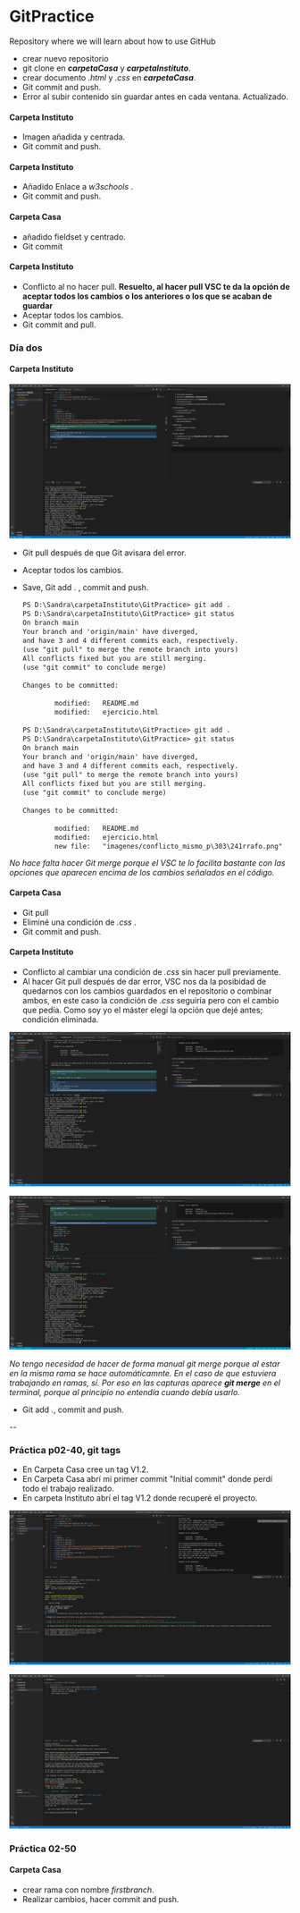 # GitPractice
Repository where we will learn about how to use GitHub

 - crear nuevo repositorio
 - git clone en ***carpetaCasa*** y ***carpetaInstituto***.
 - crear documento _.html_ y _.css_ en ***carpetaCasa***.
 - Git commit and push.
 - Error al subir contenido sin guardar antes en cada ventana. Actualizado.

#### Carpeta Instituto
- Imagen añadida y centrada.
- Git commit and push.

#### Carpeta Instituto
- Añadido Enlace a _w3schools_ .
- Git commit and push.

#### Carpeta Casa
- añadido fieldset y centrado.
- Git commit

#### Carpeta Instituto
- Conflicto al no hacer pull. **Resuelto, al hacer pull VSC te da la opción de aceptar todos los cambios o los anteriores o los que se acaban de guardar**
- Aceptar todos los cambios.
- Git commit and pull.

### Día dos
#### Carpeta Instituto

![imagen de código donde se hicieron cambios en el mismo párrafo sin hacer push en carpeta casa](https://github.com/SandraLucioni/GitPractice/blob/main/imagenes/conflicto_mismo_parrafo.png)

- Git pull después de que Git avisara del error.
- Aceptar todos los cambios.
- Save, Git add . , commit and push.

    ```
    PS D:\Sandra\carpetaInstituto\GitPractice> git add .
    PS D:\Sandra\carpetaInstituto\GitPractice> git status
    On branch main
    Your branch and 'origin/main' have diverged,
    and have 3 and 4 different commits each, respectively.
    (use "git pull" to merge the remote branch into yours)
    All conflicts fixed but you are still merging.
    (use "git commit" to conclude merge)

    Changes to be committed:

            modified:   README.md
            modified:   ejercicio.html

    PS D:\Sandra\carpetaInstituto\GitPractice> git add .       
    PS D:\Sandra\carpetaInstituto\GitPractice> git status
    On branch main
    Your branch and 'origin/main' have diverged,
    and have 3 and 4 different commits each, respectively.
    (use "git pull" to merge the remote branch into yours)
    All conflicts fixed but you are still merging.
    (use "git commit" to conclude merge)

    Changes to be committed:

            modified:   README.md
            modified:   ejercicio.html
            new file:   "imagenes/conflicto_mismo_p\303\241rrafo.png"

    ```

 _No hace falta hacer Git merge porque el VSC te lo facilita bastante con las opciones que aparecen encima de los cambios señalados en el código._

 #### Carpeta Casa
 - Git pull
 - Eliminé una condición de _.css_ .
 - Git commit and push.
 #### Carpeta Instituto
 - Conflicto al cambiar una condición de _.css_ sin hacer pull previamente.
 - Al hacer Git pull después de dar error, VSC nos da la posibidad de quedarnos con los cambios guardados en el repositorio o combinar ambos, en este caso la condición de _.css_ seguiría pero con el cambio que pedía. Como soy yo el máster elegí la opción que dejé antes; condición eliminada.

![Imágen del código después de hacer pull posterior al error](https://github.com/SandraLucioni/GitPractice/blob/main/imagenes/conflicto_contenido_por_nopull.png)

![Imágen del código con conflicto en el mismo párrafo](https://github.com/SandraLucioni/GitPractice/blob/main/imagenes/conflicto_cambio_en_la_misma_linea_pero_distinto_contenido.png)

 _No tengo necesidad de hacer de forma manual git merge porque al estar en la misma rama se hace automáticamnte. En el caso de que estuviera trabajando en ramas, sí. Por eso en las capturas aparece **git merge** en el terminal, porque al principio no entendía cuando debía usarlo._
  
 - Git add ., commit and push.

--

### Práctica p02-40, git tags
 - En Carpeta Casa cree un tag V1.2.
 - En Carpeta Casa abrí mi primer commit "Initial commit" donde perdí todo el trabajo realizado.
 - En carpeta Instituto abrí el tag V1.2 donde recuperé el proyecto.


 ![Imagen del código con el tag hecho](https://github.com/SandraLucioni/GitPractice/blob/main/imagenes/codigo_tag.png)

 ![Imagen del código regresando al primer commit](https://github.com/SandraLucioni/GitPractice/blob/main/imagenes/git_push_after_tag.png)

### Práctica 02-50

#### Carpeta Casa
- crear rama con nombre _firstbranch_.
- Realizar cambios, hacer commit and push.
